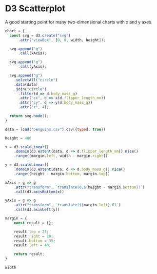 # D3 Scatterplot

A good starting point for many two-dimensional charts with x and y axes.

``` js x view | pin
chart = {
  const svg = d3.create("svg")
      .attr("viewBox", [0, 0, width, height]);

  svg.append("g")
      .call(xAxis);

  svg.append("g")
      .call(yAxis);

  svg.append("g")
    .selectAll("circle")
    .data(data)
    .join("circle")
      .filter(d => d.body_mass_g)
      .attr("cx", d => x(d.flipper_length_mm))
      .attr("cy", d => y(d.body_mass_g))
      .attr("r", 4);

  return svg.node();
}
```

``` js x | pin
data = load("penguins.csv").csv({typed: true})
```

``` js x | pin
height = 400
```

``` js x | pin
x = d3.scaleLinear()
    .domain(d3.extent(data, d => d.flipper_length_mm)).nice()
    .range([margin.left, width - margin.right])
```

``` js x | pin
y = d3.scaleLinear()
    .domain(d3.extent(data, d => d.body_mass_g)).nice()
    .range([height - margin.bottom, margin.top])
```

``` js x | pin
xAxis = g => g
    .attr("transform", `translate(0,${height - margin.bottom})`)
    .call(d3.axisBottom(x))
```

``` js x | pin
yAxis = g => g
    .attr("transform", `translate(${margin.left},0)`)
    .call(d3.axisLeft(y))
```

<!-- margin = ({top: 25, right: 20, bottom: 35, left: 40}) -->
``` js x | pin
margin = {
    const result = {};

    result.top = 25;
    result.right = 20;
    result.bottom = 35;
    result.left = 40;

    return result;
}
```

``` js x | pin
width
```

